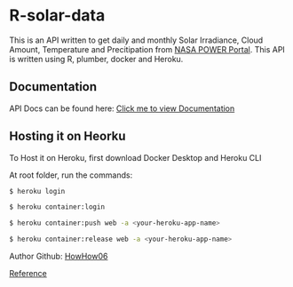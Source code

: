 # R-solar-data
This is an API written to get daily and monthly Solar Irradiance, Cloud Amount, Temperature and Precitipation from [NASA POWER Portal](https://power.larc.nasa.gov/). This API is written using R, plumber, docker and Heroku.

## Documentation
API Docs can be found here: [Click me to view Documentation](https://demo-r-solar-data.herokuapp.com/__docs__/)


## Hosting it on Heorku
To Host it on Heroku, first download Docker Desktop and Heroku CLI

At root folder, run the commands:
```sh
$ heroku login
```

```sh
$ heroku container:login 
```

```sh
$ heroku container:push web -a <your-heroku-app-name>
```

```sh
$ heroku container:release web -a <your-heroku-app-name>
```

Author Github: [HowHow06](https://github.com/HowHow06)

[Reference](https://medium.com/@magnus.furugard/r-docker-heroku-rest-api-30c351f9c194)
